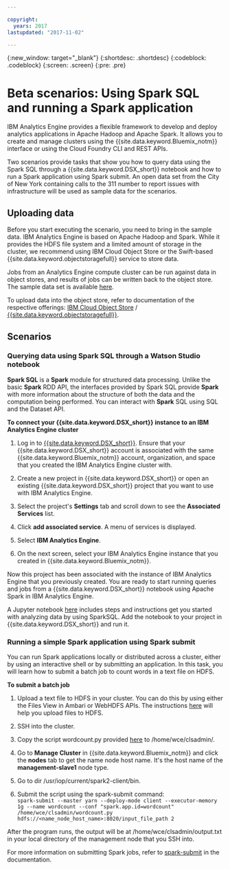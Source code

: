 ```yaml
---

copyright:
  years: 2017
lastupdated: "2017-11-02"

---
```


<!-- Attribute definitions -->
{:new_window: target="_blank"}
{:shortdesc: .shortdesc}
{:codeblock: .codeblock}
{:screen: .screen}
{:pre: .pre}

# Beta scenarios: Using Spark SQL and running a Spark application
IBM Analytics Engine provides a flexible framework to develop and deploy analytics applications in Apache Hadoop and Apache Spark. It allows you to create and manage clusters using the {{site.data.keyword.Bluemix_notm}} interface or using the Cloud Foundry CLI and REST APIs.

Two scenarios provide tasks that show you how to query data using the Spark SQL through a {{site.data.keyword.DSX_short}} notebook and how to run a Spark application using Spark submit. An open data set from the City of New York containing calls to the 311 number to report issues with infrastructure will be used as sample data for the scenarios.

## Uploading data
Before you start executing the scenario, you need to bring in the sample data. IBM Analytics Engine is based on Apache Hadoop and Spark. While it provides the HDFS file system and a limited amount of storage in the cluster, we recommend using IBM Cloud Object Store or the Swift-based {{site.data.keyword.objectstoragefull}} service to store data.

Jobs from an Analytics Engine compute cluster can be run against data in object stores, and results of jobs can be written back to the object store.
The sample data set is available [here](https://github.com/wdp-beta/get-started).

To upload data into the object store, refer to documentation of the respective offerings: [IBM Cloud Object Store](https://ibm-public-cos.github.io/crs-docs/) / [{{site.data.keyword.objectstoragefull}}](https://console.bluemix.net/docs/services/ObjectStorage/index.html).

## Scenarios

### Querying data using Spark SQL through a Watson Studio notebook
**Spark SQL** is a **Spark** module for structured data processing. Unlike the basic **Spark** RDD API, the interfaces provided by Spark SQL provide **Spark** with more information about the structure of both the data and the computation being performed. You can interact with **Spark** SQL using SQL and the Dataset API.

**To connect your {{site.data.keyword.DSX_short}} instance to an IBM Analytics Engine cluster**

1. Log in to [{{site.data.keyword.DSX_short}}](https://datascience.ibm.com/). Ensure that your {{site.data.keyword.DSX_short}} account is associated with the same {{site.data.keyword.Bluemix_notm}} account, organization, and space that you created the IBM Analytics Engine cluster with.

2. Create a new project in {{site.data.keyword.DSX_short}} or open an existing {{site.data.keyword.DSX_short}} project that you want to use with IBM Analytics Engine.

3. Select the project's **Settings** tab and scroll down to see the **Associated Services** list.

4. Click **add associated service**. A menu of services is displayed.

5. Select **IBM Analytics Engine**.

6. On the next screen, select your IBM Analytics Engine instance that you created in {{site.data.keyword.Bluemix_notm}}.

Now this project has been associated with the instance of IBM Analytics Engine that you previously created. You are ready to start running queries and jobs from a {{site.data.keyword.DSX_short}} notebook using Apache Spark in IBM Analytics Engine.

A Jupyter notebook [here](https://github.com/wdp-beta/get-started) includes steps and instructions get you started with analyzing data by using SparkSQL. Add the notebook to your project in {{site.data.keyword.DSX_short}} and run it.


### Running a simple Spark application using Spark submit
You can run Spark applications locally or distributed across a cluster, either by using an interactive shell or by submitting an application. In this task, you will learn how to submit a batch job to count words in a text file on HDFS.

**To submit a batch job**

1. Upload a text file to HDFS in your cluster. You can do this by using either the Files View in Ambari or WebHDFS APIs. The instructions [here](https://console.bluemix.net/docs/services/AnalyticsEngine/Upload-files-to-HDFS.html#uploading-files-to-hdfs) will help you upload files to HDFS.

2. SSH into the cluster.

3. Copy the script wordcount.py provided [here](https://github.com/wdp-beta/get-started)  to /home/wce/clsadmin/.

4. Go to **Manage Cluster** in {{site.data.keyword.Bluemix_notm}} and click the **nodes** tab to get the name node host name. It's the host name of the **management-slave1** node type.

4. Go to dir /usr/iop/current/spark2-client/bin.

5. Submit the script using the spark-submit command:<br>
```spark-submit --master yarn --deploy-mode client --executor-memory 1g --name wordcount --conf "spark.app.id=wordcount" /home/wce/clsadmin/wordcount.py hdfs://<name_node_host_name>:8020/input_file_path 2```

After the program runs, the output will be at /home/wce/clsadmin/output.txt in your local directory of the management node that you SSH into.

For more information on submitting Spark jobs, refer to [spark-submit](https://console.bluemix.net/docs/services/AnalyticsEngine/wce-cli-ref-spark-submit.html#spark-submit) in the documentation.
